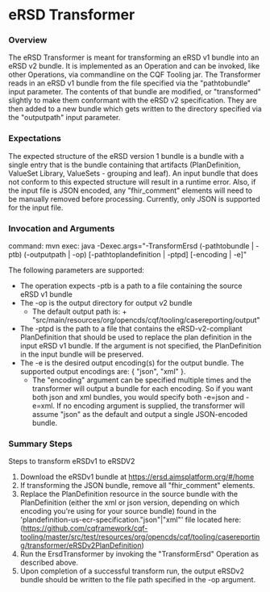 # eRSD Transformer

### Overview
The eRSD Transformer is meant for transforming an eRSD v1 bundle into an eRSD v2 bundle. It is implemented 
as an Operation and can be invoked, like other Operations, via commandline on the CQF Tooling jar. The Transformer reads 
in an eRSD v1 bundle from the file specified via the "pathtobundle" input parameter. The contents of that bundle are 
modified, or "transformed" slightly to make them conformant with the eRSD v2 specification. They are then added to a 
new bundle which gets written to the directory specified via the "outputpath" input parameter. 

### Expectations
The expected structure of the eRSD version 1 bundle is a bundle with a single entry that is the bundle containing that 
artifacts (PlanDefinition, ValueSet Library, ValueSets - grouping and leaf). An input bundle that does not conform to 
this expected structure will result in a runtime error. Also, if the input file is JSON encoded, any "fhir_comment" 
elements will need to be manually removed before processing. Currently, only JSON is supported for the input file.

### Invocation and Arguments
command: mvn exec: java -Dexec.args="-TransformErsd (-pathtobundle | -ptb) (-outputpath | -op) [-pathtoplandefinition | -ptpd] [-encoding | -e]"

The following parameters are supported:
- The operation expects -ptb is a path to a file containing the source eRSD v1 bundle
- The -op is the output directory for output v2 bundle
  - The default output path is:
        <location of the CQF Tooling jar being invoked> + "src/main/resources/org/opencds/cqf/tooling/casereporting/output"
- The -ptpd is the path to a file that contains the eRSD-v2-compliant PlanDefinition that should be used to replace the 
  plan definition in the input eRSD v1 bundle. If the argument is not specified, the PlanDefinition in the input bundle
  will be preserved.
- The -e is the desired output encoding(s) for the output bundle. The supported output encodings are: { "json", "xml" }. 
  - The "encoding" argument can be specified multiple times and the transformer will output a bundle for each encoding.
  So if you want both json and xml bundles, you would specify both -e=json and -e=xml. If no encoding argument
  is supplied, the transformer will assume "json" as the default and output a single JSON-encoded bundle.

### Summary Steps
Steps to transform eRSDv1 to eRSDV2

1. Download the eRSDv1 bundle at https://ersd.aimsplatform.org/#/home
2. If transforming the JSON bundle, remove all "fhir_comment" elements.
3. Replace the PlanDefinition resource in the source bundle with the PlanDefinition (either the xml or json version, 
   depending on which encoding you're using for your source bundle) found in the 
   'plandefinition-us-ecr-specification."json"|"xml"' file located here:
          (https://github.com/cqframework/cqf-tooling/master/src/test/resources/org/opencds/cqf/tooling/casereporting/transformer/eRSDv2PlanDefinition)
4. Run the ErsdTransformer by invoking the "TransformErsd" Operation as described above. 
5. Upon completion of a successful transform run, the output eRSDv2 bundle should be written to the file path specified
   in the -op argument. 